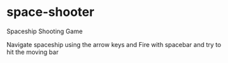 # space-shooter
Spaceship Shooting Game

Navigate spaceship using the arrow keys and Fire with spacebar and try to hit the moving bar 
